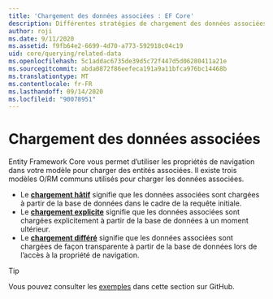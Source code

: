 ```yaml
---
title: 'Chargement des données associées : EF Core'
description: Différentes stratégies de chargement des données associées avec Entity Framework Core
author: roji
ms.date: 9/11/2020
ms.assetid: f9fb64e2-6699-4d70-a773-592918c04c19
uid: core/querying/related-data
ms.openlocfilehash: 5c1addac6735de39d5c72f447d5d06280411a21e
ms.sourcegitcommit: abda0872f86eefeca191a9a11bfca976bc14468b
ms.translationtype: MT
ms.contentlocale: fr-FR
ms.lasthandoff: 09/14/2020
ms.locfileid: "90078951"
---
```

# <a name="loading-related-data"></a>Chargement des données associées

Entity Framework Core vous permet d’utiliser les propriétés de navigation dans votre modèle pour charger des entités associées. Il existe trois modèles O/RM communs utilisés pour charger les données associées.

* Le **[chargement hâtif](xref:core/querying/related-data/eager)** signifie que les données associées sont chargées à partir de la base de données dans le cadre de la requête initiale.
* Le **[chargement explicite](xref:core/querying/related-data/explicit)** signifie que les données associées sont chargées explicitement à partir de la base de données à un moment ultérieur.
* Le **[chargement différé](xref:core/querying/related-data/lazy)** signifie que les données associées sont chargées de façon transparente à partir de la base de données lors de l’accès à la propriété de navigation.

> [!TIP]
> Vous pouvez consulter les [exemples](https://github.com/dotnet/EntityFramework.Docs/tree/master/samples/core/Querying) dans cette section sur GitHub.

